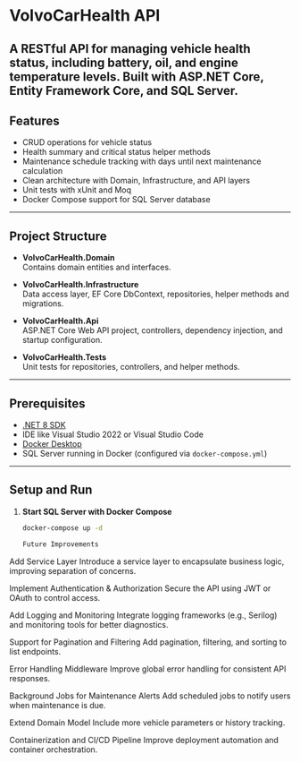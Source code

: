 # VolvoCarHealth API

A RESTful API for managing vehicle health status, including battery, oil, and engine temperature levels. Built with ASP.NET Core, Entity Framework Core, and SQL Server.
---

## Features

- CRUD operations for vehicle status
- Health summary and critical status helper methods
- Maintenance schedule tracking with days until next maintenance calculation
- Clean architecture with Domain, Infrastructure, and API layers
- Unit tests with xUnit and Moq
- Docker Compose support for SQL Server database

---

## Project Structure

- **VolvoCarHealth.Domain**  
  Contains domain entities and interfaces.

- **VolvoCarHealth.Infrastructure**  
  Data access layer, EF Core DbContext, repositories, helper methods and migrations.

- **VolvoCarHealth.Api**  
  ASP.NET Core Web API project, controllers, dependency injection, and startup configuration.

- **VolvoCarHealth.Tests**  
  Unit tests for repositories, controllers, and helper methods.

---

## Prerequisites

- [.NET 8 SDK](https://dotnet.microsoft.com/en-us/download/dotnet/8.0)
- IDE like Visual Studio 2022 or Visual Studio Code
- [Docker Desktop](https://www.docker.com/products/docker-desktop)
- SQL Server running in Docker (configured via `docker-compose.yml`)

---

## Setup and Run

1. **Start SQL Server with Docker Compose**

   ```bash
   docker-compose up -d

   Future Improvements
Add Service Layer
Introduce a service layer to encapsulate business logic, improving separation of concerns.

Implement Authentication & Authorization
Secure the API using JWT or OAuth to control access.

Add Logging and Monitoring
Integrate logging frameworks (e.g., Serilog) and monitoring tools for better diagnostics.

Support for Pagination and Filtering
Add pagination, filtering, and sorting to list endpoints.

Error Handling Middleware
Improve global error handling for consistent API responses.

Background Jobs for Maintenance Alerts
Add scheduled jobs to notify users when maintenance is due.

Extend Domain Model
Include more vehicle parameters or history tracking.

Containerization and CI/CD Pipeline
Improve deployment automation and container orchestration.
